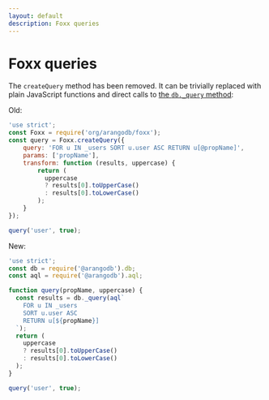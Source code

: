 ```yaml
---
layout: default
description: Foxx queries
---
```

Foxx queries
============

The `createQuery` method has been removed. It can be trivially replaced with plain JavaScript functions and direct calls to [the `db._query` method](foxx-reference-modules.html):

Old:

```js
'use strict';
const Foxx = require('org/arangodb/foxx');
const query = Foxx.createQuery({
    query: 'FOR u IN _users SORT u.user ASC RETURN u[@propName]',
    params: ['propName'],
    transform: function (results, uppercase) {
        return (
          uppercase
          ? results[0].toUpperCase()
          : results[0].toLowerCase()
        );
    }
});

query('user', true);
```

New:

```js
'use strict';
const db = require('@arangodb').db;
const aql = require('@arangodb').aql;

function query(propName, uppercase) {
  const results = db._query(aql`
    FOR u IN _users
    SORT u.user ASC
    RETURN u[${propName}]
  `);
  return (
    uppercase
    ? results[0].toUpperCase()
    : results[0].toLowerCase()
  );
}

query('user', true);
```
